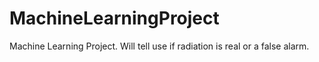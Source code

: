 # MachineLearningProject
Machine Learning Project. Will tell use if radiation is real or a false alarm.

